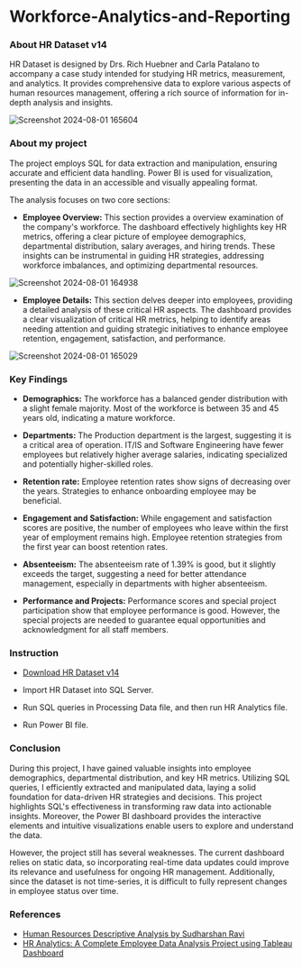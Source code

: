 # Workforce-Analytics-and-Reporting

### About HR Dataset v14
HR Dataset is designed by Drs. Rich Huebner and Carla Patalano to accompany a case study intended for studying HR metrics, measurement, and analytics. It provides comprehensive data to explore various aspects of human resources management, offering a rich source of information for in-depth analysis and insights.

![Screenshot 2024-08-01 165604](https://github.com/user-attachments/assets/b1551cf3-25d9-4436-8b1c-00d5d7370d23)

### About my project
The project employs SQL for data extraction and manipulation, ensuring accurate and efficient data handling. Power BI is used for visualization, presenting the data in an accessible and visually appealing format.

The analysis focuses on two core sections:

- **Employee Overview:** This section provides a overview examination of the company's workforce. The dashboard effectively highlights key HR metrics, offering a clear picture of employee demographics, departmental distribution, salary averages, and hiring trends. These insights can be instrumental in guiding HR strategies, addressing workforce imbalances, and optimizing departmental resources.

![Screenshot 2024-08-01 164938](https://github.com/user-attachments/assets/c597215a-76d4-47b4-80fd-83923209b03f)

- **Employee Details:** This section delves deeper into employees, providing a detailed analysis of these critical HR aspects. The dashboard provides a clear visualization of critical HR metrics, helping to identify areas needing attention and guiding strategic initiatives to enhance employee retention, engagement, satisfaction, and performance.

![Screenshot 2024-08-01 165029](https://github.com/user-attachments/assets/34331500-d4f9-4b9a-b94f-016c3b4e4ad6)

### Key Findings
- **Demographics:** The workforce has a balanced gender distribution with a slight female majority. Most of the workforce is between 35 and 45 years old, indicating a mature workforce.

- **Departments:** The Production department is the largest, suggesting it is a critical area of operation. IT/IS and Software Engineering have fewer employees but relatively higher average salaries, indicating specialized and potentially higher-skilled roles.

- **Retention rate:** Employee retention rates show signs of decreasing over the years. Strategies to enhance onboarding employee may be beneficial.

- **Engagement and Satisfaction:** While engagement and satisfaction scores are positive, the number of employees who leave within the first year of employment remains high. Employee retention strategies from the first year can boost retention rates.

- **Absenteeism:** The absenteeism rate of 1.39% is good, but it slightly exceeds the target, suggesting a need for better attendance management, especially in departments with higher absenteeism.

- **Performance and Projects:** Performance scores and special project participation show that employee performance is good. However, the special projects are needed to guarantee equal opportunities and acknowledgment for all staff members.
  
### Instruction
- [Download HR Dataset v14](https://www.kaggle.com/datasets/rhuebner/human-resources-data-set)

- Import HR Dataset into SQL Server.

- Run SQL queries in Processing Data file, and then run HR Analytics file.

- Run Power BI file.

### Conclusion
During this project, I have gained valuable insights into employee demographics, departmental distribution, and key HR metrics. Utilizing SQL queries, I efficiently extracted and manipulated data, laying a solid foundation for data-driven HR strategies and decisions. This project highlights SQL's effectiveness in transforming raw data into actionable insights. Moreover, the Power BI dashboard provides the interactive elements and intuitive visualizations enable users to explore and understand the data. 

However, the project still has several weaknesses. The current dashboard relies on static data, so incorporating real-time data updates could improve its relevance and usefulness for ongoing HR management. Additionally, since the dataset is not time-series, it is difficult to fully represent changes in employee status over time.

### References
- [Human Resources Descriptive Analysis by Sudharshan Ravi](https://www.kaggle.com/code/sudharshanravi/human-resources-descriptive-analysis)
- [HR Analytics: A Complete Employee Data Analysis Project using Tableau Dashboard](https://github.com/gulshang7/HR-Analytics-Dashboard-Using-Tableau)
